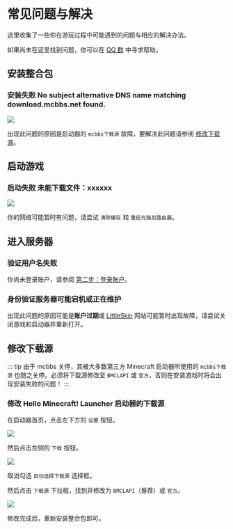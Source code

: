 # 常见问题与解决

这里收集了一些你在游玩过程中可能遇到的问题与相应的解决办法。

如果尚未在这里找到问题，你可以在 [QQ 群](https://qm.qq.com/q/2Ly0obalpu) 中寻求帮助。

## 安装整合包

### 安装失败 No subject alternative DNS name matching download.mcbbs.net found.

![](/images/troubles-modpack-install-error-1.jpg)

出现此问题的原因是启动器的 `mcbbs下载源` 故障，要解决此问题请参阅 [修改下载源](#修改下载源)。

## 启动游戏

### 启动失败 未能下载文件：xxxxxx

![](/images/troubles-start-error-1.jpg)

你的网络可能暂时有问题，请尝试 `清除缓存` 和 `重启光猫及路由器`。

## 进入服务器

### 验证用户名失败

你尚未登录账户，请参阅 [第二步：登录账户](/guide/getting-started#第二步-登录账户)。

### 身份验证服务器可能宕机或正在维护

出现此问题的原因可能是**账户过期**或 [LittleSkin](https://littleskin.cn) 网站可能暂时出现故障，请尝试关闭游戏和启动器并重新打开。

## 修改下载源

::: tip
由于 mcbbs 关停，其被大多数第三方 Minecraft 启动器所使用的 `mcbbs下载源` 也随之关停。必须将下载源修改至 `BMCLAPI` 或 `官方`，否则在安装游戏时将会出现安装失败的问题！
:::

### 修改 Hello Minecraft! Launcher 启动器的下载源

在启动器首页，点击左下方的 `设置` 按钮。

![](/images/change-download-source-step-1.jpg)

然后点击左侧的 `下载` 按钮。

![](/images/change-download-source-step-2.jpg)

取消勾选 `自动选择下载源` 选择框。

然后点击 `下载源` 下拉框，找到并修改为 `BMCLAPI`（推荐）或 `官方`。

![](/images/change-download-source-step-3.jpg)

修改完成后，重新安装整合包即可。

